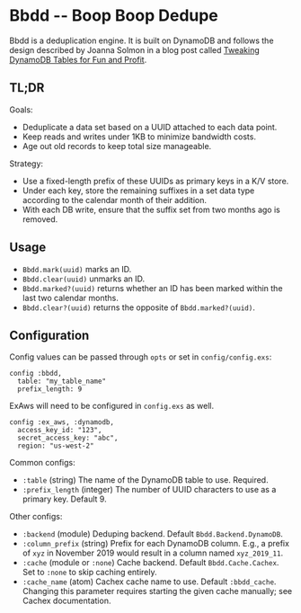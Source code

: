 # Bbdd -- Boop Boop Dedupe

Bbdd is a deduplication engine. It is built on DynamoDB and follows the design
described by Joanna Solmon in a blog post called [Tweaking DynamoDB Tables for
Fun and Profit](https://eng.localytics.com/tweaking-dynamodb-tables/).

## TL;DR

Goals:
* Deduplicate a data set based on a UUID attached to each data point.
* Keep reads and writes under 1KB to minimize bandwidth costs.
* Age out old records to keep total size manageable.

Strategy:
* Use a fixed-length prefix of these UUIDs as primary keys in a K/V store.
* Under each key, store the remaining suffixes in a set data type according
  to the calendar month of their addition.
* With each DB write, ensure that the suffix set from two months ago is
  removed.

## Usage

* `Bbdd.mark(uuid)` marks an ID.
* `Bbdd.clear(uuid)` unmarks an ID.
* `Bbdd.marked?(uuid)` returns whether an ID has been marked within the
  last two calendar months.
* `Bbdd.clear?(uuid)` returns the opposite of `Bbdd.marked?(uuid)`.

## Configuration

Config values can be passed through `opts` or set in `config/config.exs`:

    config :bbdd,
      table: "my_table_name"
      prefix_length: 9

ExAws will need to be configured in `config.exs` as well.

    config :ex_aws, :dynamodb,
      access_key_id: "123",
      secret_access_key: "abc",
      region: "us-west-2"

Common configs:

* `:table` (string) The name of the DynamoDB table to use. Required.
* `:prefix_length` (integer) The number of UUID characters to use as a
  primary key.  Default 9.

Other configs:

* `:backend` (module) Deduping backend. Default `Bbdd.Backend.DynamoDB`.
* `:column_prefix` (string) Prefix for each DynamoDB column. E.g., a prefix
  of `xyz` in November 2019 would result in a column named `xyz_2019_11`.
* `:cache` (module or `:none`) Cache backend. Default `Bbdd.Cache.Cachex`.
  Set to `:none` to skip caching entirely.
* `:cache_name` (atom) Cachex cache name to use. Default `:bbdd_cache`.
  Changing this parameter requires starting the given cache manually;
  see Cachex documentation.


